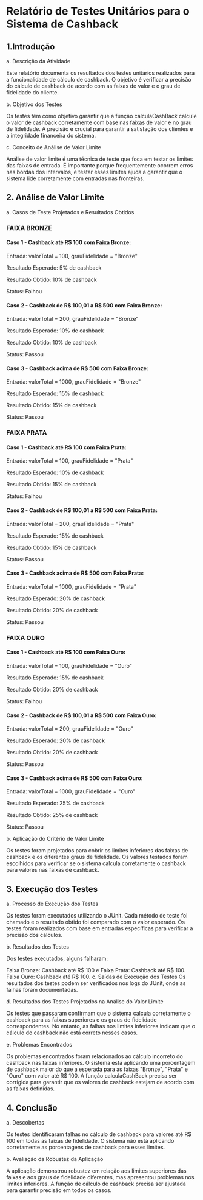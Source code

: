 # Relatório de Testes Unitários para o Sistema de Cashback

## 1.Introdução

a. Descrição da Atividade

Este relatório documenta os resultados dos testes unitários realizados para a funcionalidade de cálculo de cashback. O objetivo é verificar a precisão do cálculo de cashback de acordo com as faixas de valor e o grau de fidelidade do cliente.

b. Objetivo dos Testes

Os testes têm como objetivo garantir que a função calculaCashBack calcule o valor de cashback corretamente com base nas faixas de valor e no grau de fidelidade. A precisão é crucial para garantir a satisfação dos clientes e a integridade financeira do sistema.

c. Conceito de Análise de Valor Limite

Análise de valor limite é uma técnica de teste que foca em testar os limites das faixas de entrada. É importante porque frequentemente ocorrem erros nas bordas dos intervalos, e testar esses limites ajuda a garantir que o sistema lide corretamente com entradas nas fronteiras.

## 2. Análise de Valor Limite
a. Casos de Teste Projetados e Resultados Obtidos

### FAIXA BRONZE

#### Caso 1 - Cashback até R$ 100 com Faixa Bronze:

Entrada: valorTotal = 100, grauFidelidade = "Bronze"

Resultado Esperado: 5% de cashback

Resultado Obtido: 10% de cashback

Status: Falhou

#### Caso 2 - Cashback de R$ 100,01 a R$ 500 com Faixa Bronze:

Entrada: valorTotal = 200, grauFidelidade = "Bronze"

Resultado Esperado: 10% de cashback

Resultado Obtido: 10% de cashback

Status: Passou

#### Caso 3 - Cashback acima de R$ 500 com Faixa Bronze:

Entrada: valorTotal = 1000, grauFidelidade = "Bronze"

Resultado Esperado: 15% de cashback

Resultado Obtido: 15% de cashback

Status: Passou

### FAIXA PRATA

#### Caso 1 - Cashback até R$ 100 com Faixa Prata:

Entrada: valorTotal = 100, grauFidelidade = "Prata"

Resultado Esperado: 10% de cashback

Resultado Obtido: 15% de cashback

Status: Falhou

#### Caso 2 - Cashback de R$ 100,01 a R$ 500 com Faixa Prata:

Entrada: valorTotal = 200, grauFidelidade = "Prata"

Resultado Esperado: 15% de cashback

Resultado Obtido: 15% de cashback

Status: Passou

#### Caso 3 - Cashback acima de R$ 500 com Faixa Prata:

Entrada: valorTotal = 1000, grauFidelidade = "Prata"

Resultado Esperado: 20% de cashback

Resultado Obtido: 20% de cashback

Status: Passou

### FAIXA OURO

#### Caso 1 - Cashback até R$ 100 com Faixa Ouro:

Entrada: valorTotal = 100, grauFidelidade = "Ouro"

Resultado Esperado: 15% de cashback

Resultado Obtido: 20% de cashback

Status: Falhou

#### Caso 2 - Cashback de R$ 100,01 a R$ 500 com Faixa Ouro:

Entrada: valorTotal = 200, grauFidelidade = "Ouro"

Resultado Esperado: 20% de cashback

Resultado Obtido: 20% de cashback

Status: Passou

#### Caso 3 - Cashback acima de R$ 500 com Faixa Ouro:

Entrada: valorTotal = 1000, grauFidelidade = "Ouro"

Resultado Esperado: 25% de cashback

Resultado Obtido: 25% de cashback

Status: Passou

b. Aplicação do Critério de Valor Limite

Os testes foram projetados para cobrir os limites inferiores das faixas de cashback e os diferentes graus de fidelidade. Os valores testados foram escolhidos para verificar se o sistema calcula corretamente o cashback para valores nas faixas de cashback.

## 3. Execução dos Testes
a. Processo de Execução dos Testes

Os testes foram executados utilizando o JUnit. Cada método de teste foi chamado e o resultado obtido foi comparado com o valor esperado. Os testes foram realizados com base em entradas específicas para verificar a precisão dos cálculos.

b. Resultados dos Testes

Dos testes executados, alguns falharam:

Faixa Bronze: Cashback até R$ 100 e Faixa Prata: Cashback até R$ 100.
Faixa Ouro: Cashback até R$ 100.
c. Saídas de Execução dos Testes
Os resultados dos testes podem ser verificados nos logs do JUnit, onde as falhas foram documentadas.

d. Resultados dos Testes Projetados na Análise do Valor Limite

Os testes que passaram confirmam que o sistema calcula corretamente o cashback para as faixas superiores e os graus de fidelidade correspondentes. No entanto, as falhas nos limites inferiores indicam que o cálculo do cashback não está correto nesses casos.

e. Problemas Encontrados

Os problemas encontrados foram relacionados ao cálculo incorreto do cashback nas faixas inferiores. O sistema está aplicando uma porcentagem de cashback maior do que a esperada para as faixas "Bronze", "Prata" e "Ouro" com valor até R$ 100. A função calculaCashBack precisa ser corrigida para garantir que os valores de cashback estejam de acordo com as faixas definidas.

## 4. Conclusão

a. Descobertas

Os testes identificaram falhas no cálculo de cashback para valores até R$ 100 em todas as faixas de fidelidade. O sistema não está aplicando corretamente as porcentagens de cashback para esses limites.

b. Avaliação da Robustez da Aplicação

A aplicação demonstrou robustez em relação aos limites superiores das faixas e aos graus de fidelidade diferentes, mas apresentou problemas nos limites inferiores. A função de cálculo de cashback precisa ser ajustada para garantir precisão em todos os casos.
